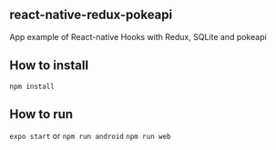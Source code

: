 
## react-native-redux-pokeapi

App example of React-native Hooks with Redux, SQLite and pokeapi

## How to install
`npm install`

## How to run
`expo start`
or
`npm run android`
`npm run web`